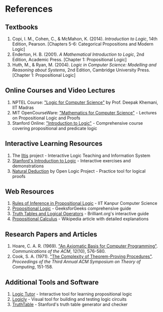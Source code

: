 # References

## Textbooks
1. Copi, I. M., Cohen, C., & McMahon, K. (2014). *Introduction to Logic*, 14th Edition, Pearson. [Chapters 5-6: Categorical Propositions and Modern Logic]
2. Enderton, H. B. (2001). *A Mathematical Introduction to Logic*, 2nd Edition, Academic Press. [Chapter 1: Propositional Logic]
3. Huth, M., & Ryan, M. (2004). *Logic in Computer Science: Modelling and Reasoning about Systems*, 2nd Edition, Cambridge University Press. [Chapter 1: Propositional Logic]

## Online Courses and Video Lectures
1. NPTEL Course: ["Logic for Computer Science"](https://nptel.ac.in/courses/106/106/106106184/) by Prof. Deepak Khemani, IIT Madras
2. MIT OpenCourseWare: ["Mathematics for Computer Science"](https://ocw.mit.edu/courses/6-042j-mathematics-for-computer-science-fall-2010/pages/proofs/) - Lectures on Propositional Logic and Proofs
3. Stanford Online: ["Introduction to Logic"](https://online.stanford.edu/courses/phil-150-introduction-logic) - Comprehensive course covering propositional and predicate logic

## Interactive Learning Resources
1. The [Iltis](https://iltis.cs.tu-dortmund.de/) project - Interactive Logic Teaching and Information System
2. [Stanford's Introduction to Logic](http://logic.stanford.edu/intrologic/homepage/index.html) - Interactive exercises and demonstrations
3. [Natural Deduction](https://proofs.openlogicproject.org/) by Open Logic Project - Practice tool for logical proofs

## Web Resources
1. [Rules of Inference in Propositional Logic](https://cse.iitk.ac.in/users/cs365/2012/rulesLogic.html) - IIT Kanpur Computer Science
2. [Propositional Logic](https://www.geeksforgeeks.org/propositional-logic-in-discrete-mathematics/) - GeeksforGeeks comprehensive guide
3. [Truth Tables and Logical Operators](https://brilliant.org/wiki/logical-operators/) - Brilliant.org's interactive guide
4. [Propositional Calculus](https://en.wikipedia.org/wiki/Propositional_calculus) - Wikipedia article with detailed explanations

## Research Papers and Articles
1. Hoare, C. A. R. (1969). ["An Axiomatic Basis for Computer Programming"](https://doi.org/10.1145/363235.363259). *Communications of the ACM*, 12(10), 576-580.
2. Cook, S. A. (1971). ["The Complexity of Theorem-Proving Procedures"](https://doi.org/10.1145/800157.805047). *Proceedings of the Third Annual ACM Symposium on Theory of Computing*, 151-158.

## Additional Tools and Software
1. [Logic Tutor](https://logictutor.net/) - Interactive tool for learning propositional logic
2. [Logicly](https://logic.ly/) - Visual tool for building and testing logic circuits
3. [TruthTable](https://web.stanford.edu/class/cs103/tools/truth-table-tool/) - Stanford's truth table generator and checker